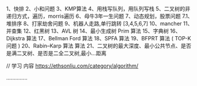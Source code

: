 1、快排
2、小和问题
3、KMP算法
4、用栈写队列，用队列写栈
5、二叉树的非递归方式，遍历，morris遍历
6、母牛3年一生问题
7、动态规划，股票问题
7.1、堆排序
8、打家劫舍问题
9、机器人走路,单行跳转 [3,4,5,6,7]
10、mancher
11、并查集
12、红黑树
13、AVL 树
14、最小生成树 Prim 算法
15、字典树
16、Dijkstra 算法
17、Bellman Ford 算法
18、SPFA 算法
19、BFPRT 算法 ( TOP-K 问题 )
20、Rabin–Karp 算法 算法
21、二叉树的最大深度、最小公共节点、是否是满二叉树、是否是二全二叉树,最小...距离

// 学习 内容
https://ethsonliu.com/category/algorithm/

..............
